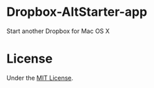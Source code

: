 # Dropbox-AltStarter-app
Start another Dropbox for Mac OS X

# License

Under the [MIT License](http://superbil.mit-license.org/).
